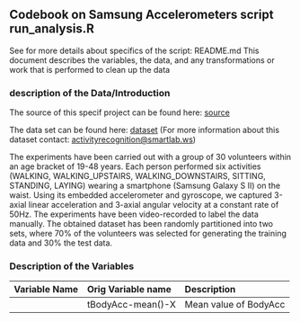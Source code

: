 ## Codebook on Samsung Accelerometers script run_analysis.R
See for more details about specifics of the script: README.md
This document describes the variables, the data, and any transformations or work that is performed to clean up the data
### description of the Data/Introduction
The source of this specif project can be found here: [source](http://archive.ics.uci.edu/ml/datasets/Human+Activity+Recognition+Using+Smartphones/ "Information on Samsung Activity Recognition Using SmartPhones")

The data set can be found here: [dataset](https://d396qusza40orc.cloudfront.net/getdata%2Fprojectfiles%2FUCI%20HAR%20Dataset.zip "Samsung Datasets Activity Recognition Using SmartPhones")
(For more information about this dataset contact: activityrecognition@smartlab.ws)

The experiments have been carried out with a group of 30 volunteers within an age bracket of 19-48 years. 
Each person performed six activities (WALKING, WALKING_UPSTAIRS, WALKING_DOWNSTAIRS, SITTING, STANDING, LAYING) 
wearing a smartphone (Samsung Galaxy S II) on the waist. 
Using its embedded accelerometer and gyroscope, we captured 3-axial linear acceleration and 3-axial angular velocity at a constant rate of 50Hz. 
The experiments have been video-recorded to label the data manually. 
The obtained dataset has been randomly partitioned into two sets, 
where 70% of the volunteers was selected for generating the training data and 30% the test data. 

### Description of the Variables

| Variable Name | Orig Variable name | Description |
|:------------------|:---------------|:-------------------------------|
||tBodyAcc-mean()-X | Mean value of BodyAcc|
